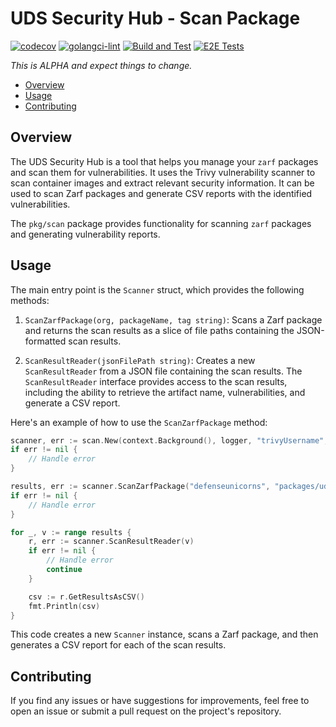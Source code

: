 
# UDS Security Hub - Scan Package
[![codecov](https://codecov.io/gh/defenseunicorns/uds-security-hub/graph/badge.svg?token=WEEJUGX5VA)](https://codecov.io/gh/defenseunicorns/uds-security-hub)
[![golangci-lint](https://github.com/defenseunicorns/uds-security-hub/actions/workflows/lint.yaml/badge.svg)](https://github.com/defenseunicorns/uds-security-hub/actions/workflows/lint.yaml)
[![Build and Test](https://github.com/defenseunicorns/uds-security-hub/actions/workflows/build.yaml/badge.svg)](https://github.com/defenseunicorns/uds-security-hub/actions/workflows/build.yaml)
[![E2E Tests](https://github.com/defenseunicorns/uds-security-hub/actions/workflows/test.yaml/badge.svg)](https://github.com/defenseunicorns/uds-security-hub/actions/workflows/test.yaml)

_This is ALPHA and expect things to change._

- [Overview](#overview)
- [Usage](#usage)
- [Contributing](#contributing)

## Overview
The UDS Security Hub is a tool that helps you manage your `zarf` packages and scan them for vulnerabilities. It uses the Trivy vulnerability scanner to scan container images and extract relevant security information. It can be used to scan Zarf packages and generate CSV reports with the identified vulnerabilities.


The `pkg/scan` package provides functionality for scanning `zarf` packages and generating vulnerability reports.

## Usage

The main entry point is the `Scanner` struct, which provides the following methods:

1. `ScanZarfPackage(org, packageName, tag string)`: Scans a Zarf package and returns the scan results as a slice of file paths containing the JSON-formatted scan results.

2. `ScanResultReader(jsonFilePath string)`: Creates a new `ScanResultReader` from a JSON file containing the scan results. The `ScanResultReader` interface provides access to the scan results, including the ability to retrieve the artifact name, vulnerabilities, and generate a CSV report.

Here's an example of how to use the `ScanZarfPackage` method:

```go
scanner, err := scan.New(context.Background(), logger, "trivyUsername", "trivyPassword", "ghcrToken") // username and password to connect to example registry1
if err != nil {
    // Handle error
}

results, err := scanner.ScanZarfPackage("defenseunicorns", "packages/uds/gitlab-runner", "16.10.0-uds.0-upstream")
if err != nil {
    // Handle error
}

for _, v := range results {
    r, err := scanner.ScanResultReader(v)
    if err != nil {
        // Handle error
        continue
    }

    csv := r.GetResultsAsCSV()
    fmt.Println(csv)
}
```

This code creates a new `Scanner` instance, scans a Zarf package, and then generates a CSV report for each of the scan results.

## Contributing

If you find any issues or have suggestions for improvements, feel free to open an issue or submit a pull request on the project's repository.